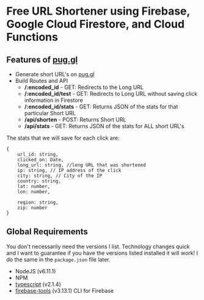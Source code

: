 # Free URL Shortener using Firebase, Google Cloud Firestore, and Cloud Functions

## Features of <a href="https://pug.gl" target="_blank">pug.gl</a>

* Generate short URL's on [pug.gl](https://pug.gl)
* Build Routes and API
	* **/:encoded_id** - GET: Redirects to the Long URL
	* **/:encoded_id/test** - GET: Redirects to Long URL without saving click information in Firestore
	* **/:encoded_id/stats** - GET: Returns JSON of the stats for that particular Short URL
	* **/api/shorten** - POST: Returns Short URL
	* **/api/stats** - GET: Returns JSON of the stats for ALL short URL's

The stats that we will save for each click are:

```
{
	url_id: string,
	clicked_on: Date,
	long_url: string, //long URL that was shortened
	ip: string, // IP address of the click
	city: string, // City of the IP
	country: string,
	lat: number,
	lon: number,
	
	region: string,
	zip: number
}
```

## Global Requirements
You don't necessarily need the versions I list. Technology changes quick and I want to guarantee if you have the versions listed installed it will work! I do the same in the `package.json` file later.

* NodeJS (v6.11.1)
* NPM
* <a href="https://www.npmjs.com/package/typescript" target="_blank">typescript</a> (v2.1.4)
* <a href="https://www.npmjs.com/package/firebase-tools" target="_blank">firebase-tools</a> (v3.13.1) CLI for Firebase

